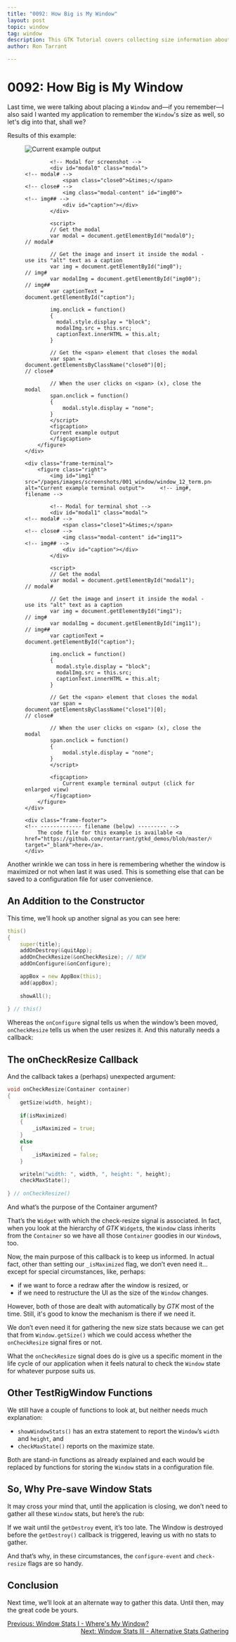 ```yaml
---
title: "0092: How Big is My Window"
layout: post
topic: window
tag: window
description: This GTK Tutorial covers collecting size information about an open window.
author: Ron Tarrant

---
```


# 0092: How Big is My Window

Last time, we were talking about placing a `Window` and—if you remember—I also said I wanted my application to remember the `Window`'s size as well, so let's dig into that, shall we?

<!-- 0, 1 -->
<!-- first occurrence of application and terminal screen shots on a single page -->
<div class="screenshot-frame">
	<div class="frame-header">
		Results of this example:
	</div>
	<div class="frame-screenshot">
		<figure>
			<img id="img0" src="/pages/images/screenshots/001_window/window_12.png" alt="Current example output">		<!-- img# -->
			
			<!-- Modal for screenshot -->
			<div id="modal0" class="modal">																	<!-- modal# -->
				<span class="close0">&times;</span>															<!-- close# -->
				<img class="modal-content" id="img00">															<!-- img## -->
				<div id="caption"></div>
			</div>
			
			<script>
			// Get the modal
			var modal = document.getElementById("modal0");														// modal#
			
			// Get the image and insert it inside the modal - use its "alt" text as a caption
			var img = document.getElementById("img0");															// img#
			var modalImg = document.getElementById("img00");													// img##
			var captionText = document.getElementById("caption");

			img.onclick = function()
			{
			  modal.style.display = "block";
			  modalImg.src = this.src;
			  captionText.innerHTML = this.alt;
			}
			
			// Get the <span> element that closes the modal
			var span = document.getElementsByClassName("close0")[0];											// close#
			
			// When the user clicks on <span> (x), close the modal
			span.onclick = function()
			{ 
				modal.style.display = "none";
			}
			</script>
			<figcaption>
			Current example output
			</figcaption>
		</figure>
	</div>

	<div class="frame-terminal">
		<figure class="right">
			<img id="img1" src="/pages/images/screenshots/001_window/window_12_term.png" alt="Current example terminal output">		<!-- img#, filename -->

			<!-- Modal for terminal shot -->
			<div id="modal1" class="modal">																				<!-- modal# -->
				<span class="close1">&times;</span>																		<!-- close# -->
				<img class="modal-content" id="img11">																		<!-- img## -->
				<div id="caption"></div>
			</div>
			
			<script>
			// Get the modal
			var modal = document.getElementById("modal1");																	// modal#
			
			// Get the image and insert it inside the modal - use its "alt" text as a caption
			var img = document.getElementById("img1");																		// img#
			var modalImg = document.getElementById("img11");																// img##
			var captionText = document.getElementById("caption");

			img.onclick = function()
			{
			  modal.style.display = "block";
			  modalImg.src = this.src;
			  captionText.innerHTML = this.alt;
			}
			
			// Get the <span> element that closes the modal
			var span = document.getElementsByClassName("close1")[0];														// close#
			
			// When the user clicks on <span> (x), close the modal
			span.onclick = function()
			{ 
				modal.style.display = "none";
			}
			</script>

			<figcaption>
				Current example terminal output (click for enlarged view)
			</figcaption>
		</figure>
	</div>

	<div class="frame-footer">																								<!-- ------------- filename (below) --------- -->
		The code file for this example is available <a href="https://github.com/rontarrant/gtkd_demos/blob/master/001_window/window_12_all_window_stats.d" target="_blank">here</a>.
	</div>
</div>
<!-- end of snippet for first (1st) occurrence of application and terminal screen shots on a single page -->

Another wrinkle we can toss in here is remembering whether the window is maximized or not when last it was used. This is something else that can be saved to a configuration file for user convenience.

## An Addition to the Constructor

This time, we’ll hook up another signal as you can see here:

```d
this()
{
	super(title);
	addOnDestroy(&quitApp);
	addOnCheckResize(&onCheckResize); // NEW
	addOnConfigure(&onConfigure);

	appBox = new AppBox(this);
	add(appBox);
		
	showAll();
		
} // this()
```

Whereas the `onConfigure` signal tells us when the window’s been moved, `onCheckResize` tells us when the user resizes it. And this naturally needs a callback:

## The onCheckResize Callback

And the callback takes a (perhaps) unexpected argument:

```d
void onCheckResize(Container container)
{
	getSize(width, height);
		
	if(isMaximized)
	{
		_isMaximized = true;
	}
	else
	{
		_isMaximized = false;
	}

	writeln("width: ", width, ", height: ", height);
	checkMaxState();
		
} // onCheckResize()
```

And what’s the purpose of the Container argument? 

That’s the `Widget` with which the check-resize signal is associated. In fact, when you look at the hierarchy of *GTK* `Widget`s, the `Window` class inherits from the `Container` so we have all those `Container` goodies in our `Window`s, too.

Now, the main purpose of this callback is to keep us informed. In actual fact, other than setting our `_isMaximized` flag, we don’t even need it... except for special circumstances, like, perhaps:

- if we want to force a redraw after the window is resized, or
- if we need to restructure the UI as the size of the `Window` changes.

However, both of those are dealt with automatically by *GTK* most of the time. Still, it's good to know the mechanism is there if we need it.

We don’t even need it for gathering the new size stats because we can get that from `Window.getSize()` which we could access whether the `onCheckResize` signal fires or not.

What the `onCheckResize` signal does do is give us a specific moment in the life cycle of our application when it feels natural to check the `Window` state for whatever purpose suits us.

## Other TestRigWindow Functions

We still have a couple of functions to look at, but neither needs much explanation:

- `showWindowStats()` has an extra statement to report the `Window`’s `width` and `height`, and
- `checkMaxState()` reports on the maximize state.

Both are stand-in functions as already explained and each would be replaced by functions for storing the `Window` stats in a configuration file.

## So, Why Pre-save Window Stats

It may cross your mind that, until the application is closing, we don’t need to gather all these `Window` stats, but here’s the rub:

If we wait until the `getDestroy` event, it’s too late. The Window is destroyed before the `getDestroy()` callback is triggered, leaving us with no stats to gather.

And that’s why, in these circumstances, the `configure-event` and `check-resize` flags are so handy.

## Conclusion

Next time, we’ll look at an alternate way to gather this data. Until then, may the great code be yours.

<div class="blog-nav">
	<div style="float: left;">
		<a href="/2019/11/26/0091-window-stats-i-position.html">Previous: Window Stats I - Where's My Window?</a>
	</div>
	<div style="float: right;">
		<a href="/2019/12/10/0093-window-stats-iii-alt.html">Next: Window Stats III - Alternative Stats Gathering</a>
	</div>
</div>

